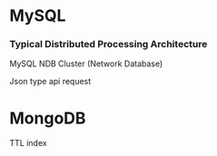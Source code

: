 # MySQL  

### Typical Distributed Processing Architecture
MySQL NDB Cluster (Network Database) 

Json type api request

# MongoDB

TTL index
